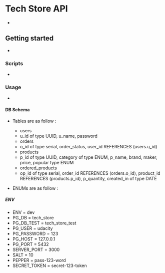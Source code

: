 # Tech Store API

-

## Getting started

-

### Scripts

-

### Usage

-

#### DB Schema

- Tables are as follow :

  - users
  - u_id of type UUID, u_name, password
  - orders
  - o_id of type serial, order_status, user_id REFERENCES (users.u_id)
  - products
  - p_id of type UUID, category of type ENUM, p_name, brand, maker, price, popular type ENUM
  - ordered_products
  - op_id of type serial, order_id REFERENCES (orders.o_id), product_id REFERENCES (products.p_id), p_quantity, created_in of type DATE

- ENUMs are as follow :

##### ENV

- ENV = dev
- PG_DB = tech_store
- PG_DB_TEST = tech_store_test
- PG_USER = udacity
- PG_PASSWORD = 123
- PG_HOST = 127.0.0.1
- PG_PORT = 5432
- SERVER_PORT = 3000
- SALT = 10
- PEPPER = pass-$1$2$3$-word
- SECRET_TOKEN = secret-$1$2$3$-token
